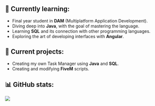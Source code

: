 ## 🌱 Currently learning:
- Final year student in **DAM** (Multiplatform Application Development).
- Diving deep into **Java**, with the goal of mastering the language.
- Learning **SQL** and its connection with other programming languages.
- Exploring the art of developing interfaces with **Angular**.

## 🚀 Current projects:
- Creating my own Task Manager using **Java** and **SQL**.
- Creating and modifying **FiveM** scripts.

## 📊 GitHub stats:
<a href="https://github.com/eczalaya">
    <img src="https://github-readme-stats.vercel.app/api?username=eczalaya&layout=compact&theme=react&hide_border=true&show_icons=true"/>
</a>
